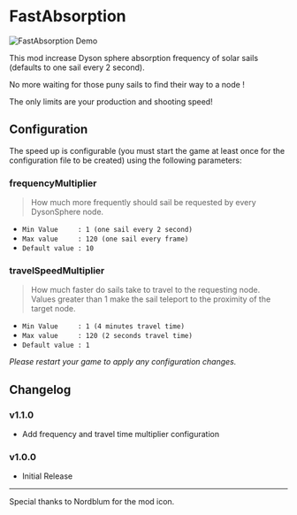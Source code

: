 # FastAbsorption

![FastAbsorption Demo](https://github.com/DysonSphereMod/FastAbsorption/blob/master/FastAbsorption.gif?raw=true)

This mod increase Dyson sphere absorption frequency of solar sails (defaults to one sail every 2 second).

No more waiting for those puny sails to find their way to a node !  

The only limits are your production and shooting speed!  


## Configuration

The speed up is configurable (you must start the game at least once for the configuration file to be created) using the following parameters:

### frequencyMultiplier
> How much more frequently should sail be requested by every DysonSphere node.
- `Min Value     : 1 (one sail every 2 second)`
- `Max value     : 120 (one sail every frame)`
- `Default value : 10`

### travelSpeedMultiplier
> How much faster do sails take to travel to the requesting node.  
> Values greater than 1 make the sail teleport to the proximity of the target node.
- `Min Value     : 1 (4 minutes travel time)`
- `Max value     : 120 (2 seconds travel time)`
- `Default value : 1`
  
  
_Please  restart your game to apply any configuration changes._
  
  
## Changelog

### v1.1.0
- Add frequency and travel time multiplier configuration

### v1.0.0
- Initial Release



-----

Special thanks to Nordblum for the mod icon.
